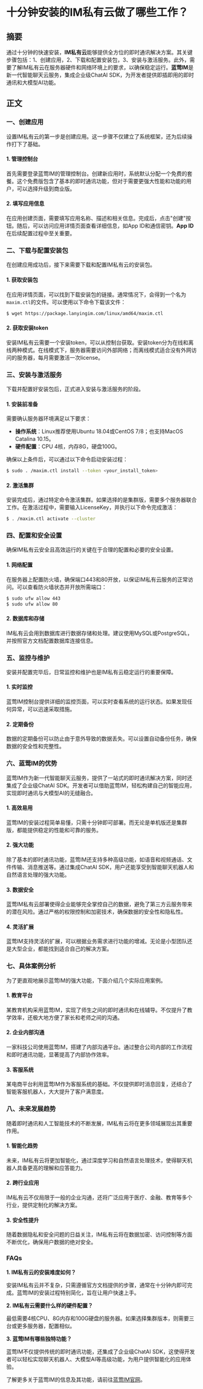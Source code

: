 # 十分钟安装的IM私有云做了哪些工作？

## 摘要

通过十分钟的快速安装，**IM私有云**能够提供全方位的即时通讯解决方案。其关键步骤包括：1、创建应用，2、下载和配置安装包，3、安装与激活服务。此外，需要了解IM私有云在服务器硬件和网络环境上的要求，以确保稳定运行。**蓝莺IM**是新一代智能聊天云服务，集成企业级ChatAI SDK，为开发者提供即插即用的即时通讯和大模型AI功能。

## 正文

### 一、创建应用

设置IM私有云的第一步是创建应用。这一步骤不仅建立了系统框架，还为后续操作打下了基础。

#### 1. 管理控制台

首先需要登录蓝莺IM的管理控制台。创建新应用时，系统默认分配一个免费的套餐。这个免费版包含了基本的即时通讯功能，但对于需要更强大性能和功能的用户，可以选择升级到商业版。

#### 2. 填写应用信息

在应用创建页面，需要填写应用名称、描述和相关信息。完成后，点击"创建"按钮。随后，可以访问应用详情页面查看详细信息，如App ID和通信密钥。**App ID**在后续配置过程中至关重要。

### 二、下载与配置安装包

在创建应用成功后，接下来需要下载和配置IM私有云的安装包。

#### 1. 获取安装包

在应用详情页面，可以找到下载安装包的链接。通常情况下，会得到一个名为`maxim.ctl`的文件。可以使用以下命令下载该文件：
```bash
$ wget https://package.lanyingim.com/linux/amd64/maxim.ctl
```

#### 2. 获取安装token

安装IM私有云需要一个安装token，可以从控制台获取。安装token分为在线和离线两种模式。在线模式下，服务器需要访问外部网络；而离线模式适合没有外网访问的服务器，每月需要激活一次license。

### 三、安装与激活服务

下载并配置好安装包后，正式进入安装与激活服务的阶段。

#### 1. 安装前准备

需要确认服务器环境满足以下要求：
- **操作系统**：Linux推荐使用Ubuntu 18.04或CentOS 7/8；也支持MacOS Catalina 10.15。
- **硬件配置**：CPU 4核，内存8G，硬盘100G。

确保以上条件后，可以通过以下命令启动安装过程：
```bash
$ sudo . /maxim.ctl install --token <your_install_token>
```

#### 2. 激活集群 

安装完成后，通过特定命令激活集群。如果选择的是集群版，需要多个服务器联合工作。在激活过程中，需要输入LicenseKey，并执行以下命令完成激活：
```bash
$ . /maxim.ctl activate --cluster
```

### 四、配置和安全设置

确保IM私有云安全且高效运行的关键在于合理的配置和必要的安全设置。

#### 1. 网络配置

在服务器上配置防火墙，确保端口443和80开放，以保证IM私有云服务的正常访问。可以查看防火墙状态并开放所需端口：
```bash
$ sudo ufw allow 443
$ sudo ufw allow 80
```

#### 2. 数据库和存储

IM私有云会用到数据库进行数据存储和处理。建议使用MySQL或PostgreSQL，并按照官方文档配置数据库连接信息。

### 五、监控与维护

安装并配置完毕后，日常监控和维护也是IM私有云稳定运行的重要保障。

#### 1. 实时监控

蓝莺IM控制台提供详细的监控页面，可以实时查看系统的运行状态。如果发现任何异常，可以迅速采取措施。

#### 2. 定期备份

数据的定期备份可以防止由于意外导致的数据丢失。可以设置自动备份任务，确保数据的安全性和完整性。

### 六、蓝莺IM的优势

蓝莺IM作为新一代智能聊天云服务，提供了一站式的即时通讯解决方案，同时还集成了企业级ChatAI SDK。开发者可以借助蓝莺IM，轻松构建自己的智能应用，实现即时通讯与大模型AI的无缝融合。

#### 1. 高效易用

蓝莺IM的安装过程简单易懂，只需十分钟即可部署。而无论是单机版还是集群版，都能提供稳定的性能和可靠的服务。

#### 2. 强大功能

除了基本的即时通讯功能，蓝莺IM还支持多种高级功能，如语音和视频通话、文件传输、消息推送等。通过集成ChatAI SDK，用户还能享受到智能聊天机器人和自然语言处理的强大功能。

#### 3. 数据安全

蓝莺IM私有云部署使得企业能够完全掌控自己的数据，避免了第三方云服务带来的潜在风险。通过严格的权限控制和加密技术，确保数据的安全性和隐私性。

#### 4. 灵活扩展

蓝莺IM支持灵活的扩展，可以根据业务需求进行功能的增减。无论是小型团队还是大型企业，都能找到适合自己的解决方案。

### 七、具体案例分析

为了更直观地展示蓝莺IM的强大功能，下面介绍几个实际应用案例。

#### 1. 教育平台

某教育机构采用蓝莺IM，实现了师生之间的即时通讯和在线辅导。不仅提升了教学效率，还极大地方便了家长和老师之间的沟通。

#### 2. 企业内部沟通

一家科技公司使用蓝莺IM，搭建了内部沟通平台。通过整合公司内部的工作流程和即时通讯功能，显著提高了内部协作效率。

#### 3. 客服系统

某电商平台利用蓝莺IM作为客服系统的基础。不仅提供即时消息回复，还结合了智能客服机器人，大大提升了客户满意度。

### 八、未来发展趋势

随着即时通讯和人工智能技术的不断发展，IM私有云将在更多领域展现出其重要作用。

#### 1. 智能化趋势

未来，IM私有云将更加智能化，通过深度学习和自然语言处理技术，使得聊天机器人具备更高的理解和应答能力。

#### 2. 跨行业应用

IM私有云不仅局限于一般的企业沟通，还将广泛应用于医疗、金融、教育等多个行业，提供定制化的解决方案。

#### 3. 安全性提升

随着数据隐私和安全问题的日益关注，IM私有云将在数据加密、访问控制等方面不断优化，确保用户数据的绝对安全。

### FAQs

**1. IM私有云的安装难度如何？**

安装IM私有云并不复杂，只需遵循官方文档提供的步骤，通常在十分钟内即可完成。蓝莺IM的安装过程特别简化，旨在让用户快速上手。

**2. IM私有云需要什么样的硬件配置？**

最低需要4核CPU、8G内存和100G硬盘的服务器。如果选择集群版本，则需要三台或更多服务器，配置相似。

**3. 蓝莺IM有哪些独特功能？**

蓝莺IM不仅提供传统的即时通讯功能，还集成了企业级ChatAI SDK，这使得开发者可以轻松实现聊天机器人、大模型AI等高级功能，为用户提供智能化的应用体验。

了解更多关于蓝莺IM的信息及其功能，请前往[蓝莺IM官网](https://www.lanyingim.com)。